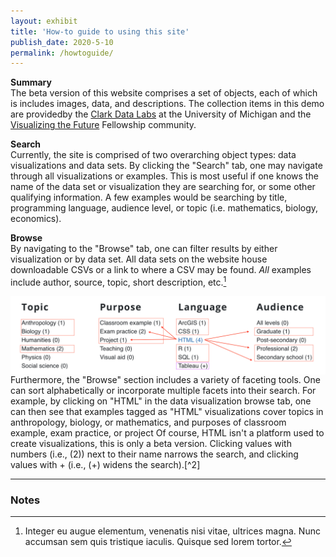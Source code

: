 ```yaml
---
layout: exhibit
title: 'How-to guide to using this site'
publish_date: 2020-5-10
permalink: /howtoguide/
---
```


**Summary**
<br>
The beta version of this website comprises a set of objects, each of which is includes images, data, and descriptions. The collection items in this demo are providedby the [Clark Data Labs](https://clarkdatalabs.github.io) at the University of Michigan and the [Visualizing the Future](https://visualizingthefuture.github.io/) Fellowship community.

**Search**
<br>
Currently, the site is comprised of two overarching object types: data visualizations and data sets. By clicking the "Search" tab, one may navigate through all visualizations or examples. This is most useful if one knows the name of the data set or visualization they are searching for, or some other qualifying information. A few examples would be searching by title, programming language, audience level, or topic (i.e. mathematics, biology, economics).

**Browse**
<br>
By navigating to the "Browse" tab, one can filter results by either visualization or by data set. All data sets on the website house downloadable CSVs or a link to where a CSV may be found. <em>All</em> examples include author, source, topic, short description, etc.[^1]
<br>

  <img style="float: left;" src="../img/how_to_photo.png" />
  
<br>
Furthermore, the "Browse" section includes a variety of faceting tools. One can sort alphabetically or incorporate multiple facets into their search. For example, by clicking on "HTML" in the data visualization browse tab, one can then see that examples tagged as "HTML" visualizations cover topics in anthropology, biology, or mathematics, and purposes of classroom example, exam practice, or project Of course, HTML isn't a platform used to create visualizations, this is only a beta version. Clicking values with numbers (i.e., (2)) next to their name narrows the search, and clicking values with + (i.e., (+) widens the search).[^2]
<br>

---
### Notes

[^1]: Integer eu augue elementum, venenatis nisi vitae, ultrices magna. Nunc accumsan sem quis tristique iaculis. Quisque sed lorem tortor.

[^2]: Nunc semper commodo fringilla. Proin eget metus eget felis faucibus aliquet. Cras ultrices turpis id nibh cursus fringilla. Aenean nec magna turpis. Suspendisse egestas tellus iaculis ante pharetra imperdiet ac at odio.